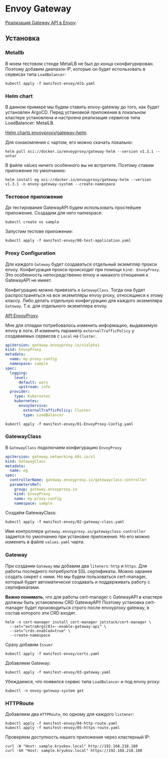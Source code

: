 # Envoy Gateway

[Реализация Gateway API в Envoy](https://gateway.envoyproxy.io/).

## Установка

### Metallb

В моем тестовом стенде MetalLB не был до конца сконфигурирован. Поэтому добавим диапазон IP, которые он будет использовать в сервисах типа `LoadBalancer`:

```
kubectl apply -f manifest-envoy/mlb.yaml 
```

### Helm chart

В данном примере мы будем ставить envoy-gateway до того, как будет установлен ArgoCD. Перед установкой приложения в локальном кластере установлена и настроена реализация сервисов типа LoadBalancer: MetalLB.

[Helm charts envoyproxy/gateway-helm](https://hub.docker.com/r/envoyproxy/gateway-helm/tags).

Для ознакомления с чартом, его можно скачать локально:

```shell
helm pull oci://docker.io/envoyproxy/gateway-helm --version v1.3.1 --untar
```

В файле values ничего особенного вы не встретите. Поэтому ставим приложение по умолчанию:

```shell
helm install eg oci://docker.io/envoyproxy/gateway-helm --version v1.3.1 -n envoy-gateway-system --create-namespace
```

### Тестовое приложение

Дя тестирования GatewayAPI будем использовать простейшее приложение.
Создадим для него namespace:

```shell
kubectl create ns sample
```

Запустим тестове приложение:

```shell
kubectl apply -f manifest-envoy/00-test-application.yaml
```

### Proxy Configuration

Для каждого `Gateway` будет создаваться отдельный экземпляр прокси envoy. Конфигурация прокси происходит при помощи `kind: EnvoyProxy`. Это особенность непосредственно envoy и никакого отношения к GatewayAPI не имеет.

Конфигурацию можно привязать к `GatewayClass`. Тогда она будет распространяться на все экземпляры envoy proxy, относящиеся к этому классу. Либо делать отдельную конфигурацию для каждого экземпляра `Gateway`. Т.е. для отдельного экземпляра envoy.

[API EnvoyProxy](https://gateway.envoyproxy.io/docs/api/extension_types/#envoyproxy).

Мне для отладки потребовалось изменить информацию, выдаваемую envoy в логи. И изменить параметр `externalTrafficPolicy` у создаваемых сервисов с `Local` на `Cluster`.

```yaml
apiVersion: gateway.envoyproxy.io/v1alpha1
kind: EnvoyProxy
metadata:
  name: my-proxy-config
  namespace: sample
spec:
  logging:
    level: 
      default: warn
      upstream: info
  provider:
    type: Kubernetes
    kubernetes:
      envoyService:
        externalTrafficPolicy: Cluster
        type: LoadBalancer
```

```shell
kubectl apply -f manifest-envoy/01-EnvoyProxy-Config.yaml
```

### GatewayClass

В `GatewayClass` подключаем конфигурацию `EnvoyProxy`

```yaml
apiVersion: gateway.networking.k8s.io/v1
kind: GatewayClass
metadata:
  name: eg
spec:
  controllerName: gateway.envoyproxy.io/gatewayclass-controller
  parametersRef:
    group: gateway.envoyproxy.io
    kind: EnvoyProxy
    name: my-proxy-config
    namespace: sample
```

Создаём GatewayClass:

```shell
kubectl apply -f manifest-envoy/02-gateway-class.yaml
```

Имя контроллера `gateway.envoyproxy.io/gatewayclass-controller` задается по умолчанию при установке приложения. Но его можно изменить в файле `values.yaml` чарта.

### Gateway

При создании `Gateway` мы добавим два `liteners`: `http` и `https`. Для работы последнего потребуются SSL сертификаты. Можно заранее создать сикрет с ними. Но мы будем пользоваться cert-manager, который будет автоматически создавать и поддерживать работу с сертификатами.

**Важно понимать**, что для работы cert-manager с GatewayAPI в кластере должны быть установлены CRD GatewayAPI! Поэтому установка cert-manager будет производиться строго после envoyproxy gateway, в состав которого эти CRD входят.

```shell
helm -n cert-manager install cert-manager jetstack/cert-manager \
  --set="extraArgs[0]=--enable-gateway-api" \
  --set="crds.enabled=true" \
  --create-namespace
```

Сразу добавим `Issuer`

```shell
kubectl apply -f manifest-envoy/certs.yaml
```

Добавляем Gateway:

```shell
kubectl apply -f manifest-envoy/03-gateway.yaml
```

Убеждаемся, что появился сервис типа `LoadBalancer` и под envoy proxy:

```shell
kubectl -n envoy-gateway-system get
```

### HTTPRoute

Добавляем два `HTTPRoute`, по одному для каждого `listener`:

```shell
kubectl apply -f manifest-envoy/04-http-route.yaml
kubectl apply -f manifest-envoy/05-https-route.yaml
```

Проверяем доступность нашего приложения через кластерный IP:

```shell
curl -H "Host: sample.kryukov.local" http://192.168.218.180
curl -kH "Host: sample.kryukov.local" https://192.168.218.180
```
